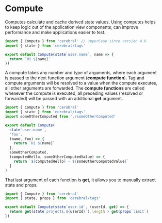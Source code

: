 # Compute

Computes calculate and cache derived state values. Using computes helps to keep logic out of the application view components, can improve performance and make applications easier to test.

```js
import { Compute } from 'cerebral' // upperCase since version 4.0
import { state } from 'cerebral/tags'

export default Compute(state`user.name`, name => {
  return `Hi ${name}`
})
```

A compute takes any number and type of arguments, where each argument is passed to the next function argument (**compute function**). Tag and compute arguments will be resolved to a value when the compute executes, all other arguments are forwarded. The **compute functions** are called whenever the compute is executed, all preceding values (resolved or forwarded) will be passed with an additional **get** argument.

```js
import { Compute } from 'cerebral'
import { state } from 'cerebral/tags'
import someOtherComputed from './someOtherComputed'

export default Compute(
  state`user.name`,
  'foo',
  (name, foo) => {
    return `Hi ${name}`
  },
  someOtherComputed,
  (computedHello, someOtherComputedValue) => {
    return `${computedHello} - ${someOtherComputedValue}`
  }
)
```

That last argument of each function is **get**, it allows you to manually extract state and props.

```js
import { Compute } from 'cerebral'
import { state, props } from 'cerebral/tags'

export default Compute(state`user.id`, (userId, get) => {
  return get(state`projects.${userId}`).length > get(props`limit`)
})
```
